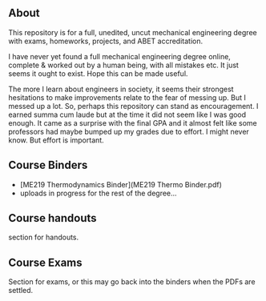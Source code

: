 ##  About

This repository is for a full, unedited, uncut mechanical engineering degree with exams, homeworks, projects, and ABET accreditation.

I have never yet found a full mechanical engineering degree online, complete & worked out by a human being, with all mistakes etc.  It just seems it ought to exist.  Hope this can be made useful.

The more I learn about engineers in society, it seems their strongest hesitations to make improvements relate to the fear of messing up.  But I messed up a lot.  So, perhaps this repository can stand as encouragement.  I earned summa cum laude but at the time it did not seem like I was good enough.  It came as a surprise with the final GPA and it almost felt like some professors had maybe bumped up my grades due to effort.  I might never know.  But effort is important.

## Course Binders
* [ME219 Thermodynamics Binder](ME219 Thermo Binder.pdf)
* uploads in progress for the rest of the degree...

## Course handouts
section for handouts.

## Course Exams
Section for exams, or this may go back into the binders when the PDFs are settled.
